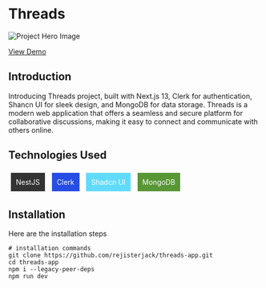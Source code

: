 # Threads

![Project Hero Image](https://res.cloudinary.com/dktfpedhu/image/upload/v1693645309/threads_aab2ux.jpg)

[View Demo](https://threads-app-dark.vercel.app)

## Introduction


Introducing Threads project, built with Next.js 13, Clerk for authentication, Shancn UI for sleek design, and MongoDB for data storage. Threads is a modern web application that offers a seamless and secure platform for collaborative discussions, making it easy to connect and communicate with others online.

## Technologies Used

<div style="background-color: #333; color: #fff; padding: 10px; margin: 5px; display: inline-block;">NestJS</div>
<div style="background-color: #264de4; color: #fff; padding: 10px; margin: 5px; display: inline-block;">Clerk</div>
<div style="background-color: #61dbfb; color: #fff; padding: 10px; margin: 5px; display: inline-block;">Shadcn UI</div>
<div style="background-color: #589636; color: #fff; padding: 10px; margin: 5px; display: inline-block;">MongoDB</div>


## Installation

Here are the installation steps

```shell
# installation commands
git clone https://github.com/rejisterjack/threads-app.git
cd threads-app
npm i --legacy-peer-deps
npm run dev

